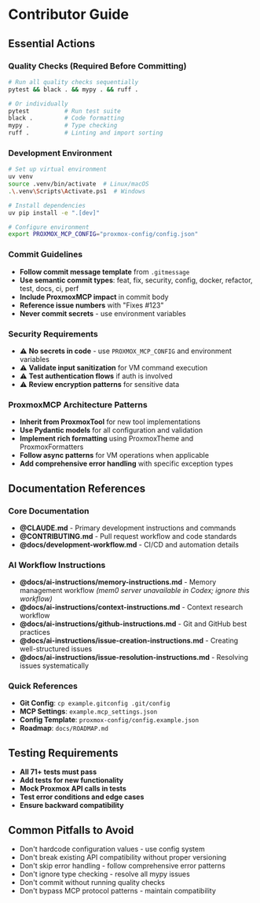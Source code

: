 # Contributor Guide

## Essential Actions

### Quality Checks (Required Before Committing)
```bash
# Run all quality checks sequentially
pytest && black . && mypy . && ruff .

# Or individually
pytest          # Run test suite
black .         # Code formatting
mypy .          # Type checking
ruff .          # Linting and import sorting
```

### Development Environment
```bash
# Set up virtual environment
uv venv
source .venv/bin/activate  # Linux/macOS
.\.venv\Scripts\Activate.ps1  # Windows

# Install dependencies
uv pip install -e ".[dev]"

# Configure environment
export PROXMOX_MCP_CONFIG="proxmox-config/config.json"
```

### Commit Guidelines
- **Follow commit message template** from `.gitmessage`
- **Use semantic commit types**: feat, fix, security, config, docker, refactor, test, docs, ci, perf
- **Include ProxmoxMCP impact** in commit body
- **Reference issue numbers** with "Fixes #123"
- **Never commit secrets** - use environment variables

### Security Requirements
- ⚠️ **No secrets in code** - use `PROXMOX_MCP_CONFIG` and environment variables
- ⚠️ **Validate input sanitization** for VM command execution
- ⚠️ **Test authentication flows** if auth is involved
- ⚠️ **Review encryption patterns** for sensitive data

### ProxmoxMCP Architecture Patterns
- **Inherit from ProxmoxTool** for new tool implementations
- **Use Pydantic models** for all configuration and validation
- **Implement rich formatting** using ProxmoxTheme and ProxmoxFormatters
- **Follow async patterns** for VM operations when applicable
- **Add comprehensive error handling** with specific exception types

## Documentation References

### Core Documentation
- **@CLAUDE.md** - Primary development instructions and commands
- **@CONTRIBUTING.md** - Pull request workflow and code standards
- **@docs/development-workflow.md** - CI/CD and automation details

### AI Workflow Instructions
- **@docs/ai-instructions/memory-instructions.md** - Memory management workflow *(mem0 server unavailable in Codex; ignore this workflow)*
- **@docs/ai-instructions/context-instructions.md** - Context research workflow
- **@docs/ai-instructions/github-instructions.md** - Git and GitHub best practices
- **@docs/ai-instructions/issue-creation-instructions.md** - Creating well-structured issues
- **@docs/ai-instructions/issue-resolution-instructions.md** - Resolving issues systematically

### Quick References
- **Git Config**: `cp example.gitconfig .git/config`
- **MCP Settings**: `example.mcp_settings.json`
- **Config Template**: `proxmox-config/config.example.json`
- **Roadmap**: `docs/ROADMAP.md`

## Testing Requirements
- **All 71+ tests must pass**
- **Add tests for new functionality**
- **Mock Proxmox API calls in tests**
- **Test error conditions and edge cases**
- **Ensure backward compatibility**

## Common Pitfalls to Avoid
- Don't hardcode configuration values - use config system
- Don't break existing API compatibility without proper versioning
- Don't skip error handling - follow comprehensive error patterns
- Don't ignore type checking - resolve all mypy issues
- Don't commit without running quality checks
- Don't bypass MCP protocol patterns - maintain compatibility
